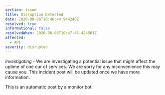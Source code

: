 ```yaml
---
section: issue
title: Disruption Detected
date: 2020-08-06T10:46:44.944240Z
resolved: true
informational: false
resolvedWhen: 2020-08-06T10:47:45.424501Z
affected:
  - API
severity: disrupted
---
```

*Investigating* - We are investigating a potential issue that might affect the uptime of one our of services. We are sorry for any inconvenience this may cause you. This incident post will be updated once we have more information.

This is an automatic post by a monitor bot.
        